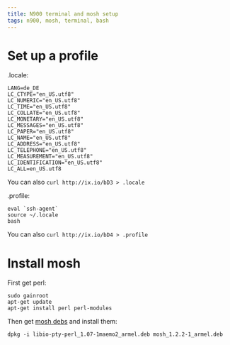 ```yaml
---
title: N900 terminal and mosh setup
tags: n900, mosh, terminal, bash
---
```


# Set up a profile

.locale:

    LANG=de_DE
    LC_CTYPE="en_US.utf8"
    LC_NUMERIC="en_US.utf8"
    LC_TIME="en_US.utf8"
    LC_COLLATE="en_US.utf8"
    LC_MONETARY="en_US.utf8"
    LC_MESSAGES="en_US.utf8"
    LC_PAPER="en_US.utf8"
    LC_NAME="en_US.utf8"
    LC_ADDRESS="en_US.utf8"
    LC_TELEPHONE="en_US.utf8"
    LC_MEASUREMENT="en_US.utf8"
    LC_IDENTIFICATION="en_US.utf8"
    LC_ALL=en_US.utf8

You can also `curl http://ix.io/bD3 > .locale`

.profile:

    eval `ssh-agent`
    source ~/.locale
    bash

You can also `curl http://ix.io/bD4 > .profile`

# Install mosh

First get perl:

    sudo gainroot
    apt-get update
    apt-get install perl perl-modules

Then get [mosh debs](http://www.sinanimodelucro.net/lang/en/2013/02/11/mosh-connect-to-your-servers-on-roaming-networks-even-from-n900-maemo-5/) and install them:

    dpkg -i libio-pty-perl_1.07-1maemo2_armel.deb mosh_1.2.2-1_armel.deb
